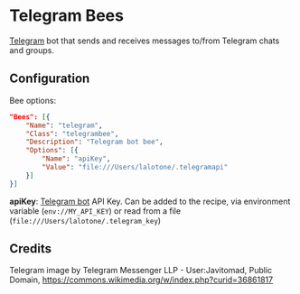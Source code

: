 # Telegram Bees

[Telegram](https://telegram.org) bot that sends and receives messages to/from Telegram chats and groups.


## Configuration

Bee options:

```json
"Bees": [{
    "Name": "telegram",
    "Class": "telegrambee",
    "Description": "Telegram bot bee",
    "Options": [{
        "Name": "apiKey",
        "Value": "file:///Users/lalotone/.telegramapi"
    }]
}]
```

**apiKey**: [Telegram bot](https://core.telegram.org/bots) API Key. Can be added
to the recipe, via environment variable (`env://MY_API_KEY`) or read from a file (`file:///Users/lalotone/.telegram_key`)

## Credits

Telegram image by Telegram Messenger LLP - User:Javitomad, Public Domain, https://commons.wikimedia.org/w/index.php?curid=36861817
